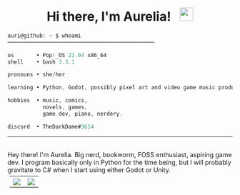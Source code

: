 <div align="center">

# Hi there, I'm Aurelia! &nbsp; <img src="https://raw.githubusercontent.com/MartinHeinz/MartinHeinz/master/wave.gif" width="30px" height="30px">

</div>


```js
auri@github: ~ $ whoami
──────────────────────────────────────────────

os       • Pop!_OS 22.04 x86_64
shell    • bash 3.3.1

pronouns • she/her

learning • Python, Godot, possibly pixel art and video game music production

hobbies  • music, comics,
           novels, games, 
           game dev, piano, nerdery.

discord  • TheDarkDame#3614

```

---
<br>
Hey there! I'm Aurelia. Big nerd, bookworm, FOSS enthusiast, aspiring game dev. I program basically only in Python for the time being, but I will probably gravitate to C# when I start using either Godot or Unity.

<br>

<table style="margin: 5px">
      <tr>
        <th><img src="https://github-readme-stats.vercel.app/api?username=RNKnight1&show_icons=true&count_private=true&include_all_commits=true&theme=dark&show_icons=true&layout=compact&bg_color=00000000&border_color=00000000"/><br></th>
        <th><img src="https://github-readme-stats.quantumlytangled.vercel.app/api/top-langs/?username=RNKnight1&layout=compact&show_icons=true&title_color=4F8CC9&text_color=9f9f9f&bg_color=00000000&hide_border=true&icon_color=00000000&count_private=true"/></th>
      </tr>
</table>
<!--
**RNKnight1/RNKnight1** is a ✨ _special_ ✨ repository because its `README.md` (this file) appears on your GitHub profile.

Here are some ideas to get you started:

- 🔭 I’m currently working on ...
- 🌱 I’m currently learning ...
- 👯 I’m looking to collaborate on ...
- 🤔 I’m looking for help with ...
- 💬 Ask me about ...
- 📫 How to reach me: ...
- 😄 Pronouns: ...
- ⚡ Fun fact: ...
-->
